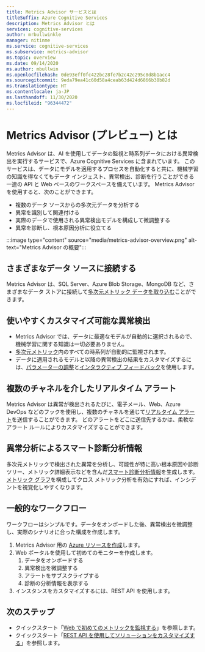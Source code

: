 ```yaml
---
title: Metrics Advisor サービスとは
titleSuffix: Azure Cognitive Services
description: Metrics Advisor とは
services: cognitive-services
author: mrbullwinkle
manager: nitinme
ms.service: cognitive-services
ms.subservice: metrics-advisor
ms.topic: overview
ms.date: 09/14/2020
ms.author: mbullwin
ms.openlocfilehash: 0de93eff0fc422bc28fe7b2c42c295c8d8b1acc4
ms.sourcegitcommit: 9eda79ea41c60d58a4ceab63d424d6866b38b82d
ms.translationtype: HT
ms.contentlocale: ja-JP
ms.lasthandoff: 11/30/2020
ms.locfileid: "96344472"
---
```

# <a name="what-is-metrics-advisor-preview"></a>Metrics Advisor (プレビュー) とは 

Metrics Advisor は、AI を使用してデータの監視と時系列データにおける異常検出を実行するサービスで、Azure Cognitive Services に含まれています。 このサービスは、データにモデルを適用するプロセスを自動化すると共に、機械学習の知識を得なくてもデータ インジェスト、異常検出、診断を行うことができる一連の API と Web ベースのワークスペースを備えています。 Metrics Advisor を使用すると、次のことができます。

* 複数のデータ ソースからの多次元データを分析する 
* 異常を識別して関連付ける
* 実際のデータで使用される異常検出モデルを構成して微調整する
* 異常を診断し、根本原因分析に役立てる 

:::image type="content" source="media/metrics-advisor-overview.png" alt-text="Metrics Advisor の概要":::

## <a name="connect-to-a-variety-of-data-sources"></a>さまざまなデータ ソースに接続する

Metrics Advisor は、SQL Server、Azure Blob Storage、MongoDB など、さまざまなデータ ストアに接続して[多次元メトリック データを取り込む](how-tos/onboard-your-data.md)ことができます。 

## <a name="easy-to-use-and-customizable-anomaly-detection"></a>使いやすくカスタマイズ可能な異常検出

* Metrics Advisor では、データに最適なモデルが自動的に選択されるので、機械学習に関する知識は一切必要ありません。 
* [多次元メトリック](glossary.md#multi-dimensional-metric)内のすべての時系列が自動的に監視されます。
* データに適用されるモデルと以降の異常検出の結果をカスタマイズするには、[パラメーターの調整](how-tos/configure-metrics.md)と[インタラクティブ フィードバック](how-tos/anomaly-feedback.md)を使用します。


## <a name="real-time-alerts-through-multiple-channels"></a>複数のチャネルを介したリアルタイム アラート

Metrics Advisor は異常が検出されるたびに、電子メール、Web、Azure DevOps などのフックを使用し、複数のチャネルを通じて[リアルタイム アラート](how-tos/alerts.md)を送信することができます。 どのアラートをどこに送信先するかは、柔軟なアラート ルールによりカスタマイズすることができます。

## <a name="smart-diagnostic-insights-by-analyzing-anomalies"></a>異常分析によるスマート診断分析情報

多次元メトリックで検出された異常を分析し、可能性が特に高い根本原因や診断ツリー、メトリック詳細表示などを含んだ[スマート診断分析情報](how-tos/diagnose-incident.md)を生成します。 [メトリック グラフ](how-tos/metrics-graph.md)を構成してクロス メトリック分析を有効にすれば、インシデントを視覚化しやすくなります。


## <a name="typical-workflow"></a>一般的なワークフロー

ワークフローはシンプルです。データをオンボードした後、異常検出を微調整し、実際のシナリオに合った構成を作成します。

1. Metrics Advisor 用の [Azure リソースを作成](../cognitive-services-apis-create-account.md)します。 
2. Web ポータルを使用して初めてのモニターを作成します。
    1. データをオンボードする
    2. 異常検出を微調整する
    3. アラートをサブスクライブする
    4. 診断の分析情報を表示する
3. インスタンスをカスタマイズするには、REST API を使用します。

## <a name="next-steps"></a>次のステップ

* クイックスタート「[Web で初めてのメトリックを監視する](quickstarts/web-portal.md)」を参照します。
* クイックスタート「[REST API を使用してソリューションをカスタマイズする](./quickstarts/rest-api-and-client-library.md)」を参照します。